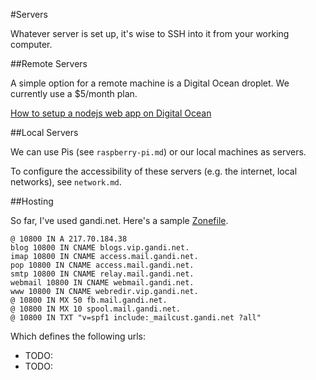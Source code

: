 #Servers

Whatever server is set up, it's wise to SSH into it from your working computer.


##Remote Servers

A simple option for a remote machine is a Digital Ocean droplet. We currently use a $5/month plan.

[How to setup a nodejs web app on Digital Ocean](https://www.digitalocean.com/community/tutorials/how-to-set-up-a-node-js-application-for-production-on-ubuntu-16-04)

##Local Servers

We can use Pis (see `raspberry-pi.md`) or our local machines as servers.

To configure the accessibility of these servers (e.g. the internet, local networks), see `network.md`.


##Hosting

So far, I've used gandi.net. Here's a sample [Zonefile](https://en.wikipedia.org/wiki/Zone_file).

```
@ 10800 IN A 217.70.184.38
blog 10800 IN CNAME blogs.vip.gandi.net.
imap 10800 IN CNAME access.mail.gandi.net.
pop 10800 IN CNAME access.mail.gandi.net.
smtp 10800 IN CNAME relay.mail.gandi.net.
webmail 10800 IN CNAME webmail.gandi.net.
www 10800 IN CNAME webredir.vip.gandi.net.
@ 10800 IN MX 50 fb.mail.gandi.net.
@ 10800 IN MX 10 spool.mail.gandi.net.
@ 10800 IN TXT "v=spf1 include:_mailcust.gandi.net ?all"

```

Which defines the following urls:

 - TODO:
 - TODO:
 